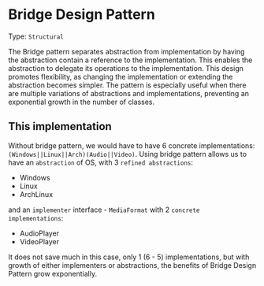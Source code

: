 # Bridge Design Pattern

Type: `Structural`

The Bridge pattern separates abstraction from implementation by having the abstraction contain a reference to the implementation. This enables the abstraction to delegate its operations to the implementation. This design promotes flexibility, as changing the implementation or extending the abstraction becomes simpler. The pattern is especially useful when there are multiple variations of abstractions and implementations, preventing an exponential growth in the number of classes.

## This implementation

Without bridge pattern, we would have to have 6 concrete implementations: `(Windows||Linux||Arch)(Audio||Video)`.
Using bridge pattern allows us to have an `abstraction` of OS, with 3 `refined abstractions`:

* Windows
* Linux
* ArchLinux

and an `implementer` interface - `MediaFormat` with 2 `concrete implementations`:

* AudioPlayer
* VideoPlayer

It does not save much in this case, only 1 (6 - 5) implementations, but with growth of either implementers or abstractions, the benefits of Bridge Design Pattern grow exponentially.
